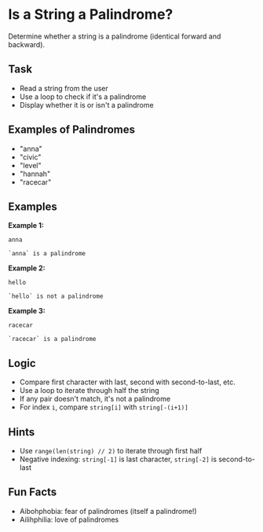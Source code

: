 # Is a String a Palindrome?

Determine whether a string is a palindrome (identical forward and backward).

## Task
- Read a string from the user
- Use a loop to check if it's a palindrome
- Display whether it is or isn't a palindrome

## Examples of Palindromes
- "anna"
- "civic"
- "level"
- "hannah"
- "racecar"

## Examples
**Example 1:**
```
anna
```
```
`anna` is a palindrome
```

**Example 2:**
```
hello
```
```
`hello` is not a palindrome
```

**Example 3:**
```
racecar
```
```
`racecar` is a palindrome
```

## Logic
- Compare first character with last, second with second-to-last, etc.
- Use a loop to iterate through half the string
- If any pair doesn't match, it's not a palindrome
- For index `i`, compare `string[i]` with `string[-(i+1)]`

## Hints
- Use `range(len(string) // 2)` to iterate through first half
- Negative indexing: `string[-1]` is last character, `string[-2]` is second-to-last

## Fun Facts
- Aibohphobia: fear of palindromes (itself a palindrome!)
- Ailihphilia: love of palindromes

